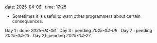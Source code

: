 date: 2025-04-06  
time: 17:25  

- Sometimes it is useful to warn other programmers about certain consequences.

Day 1 : done *2025-04-06*  
Day 3 : pending *2025-04-09*  
Day 7 : pending *2025-04-13*  
Day 21: pending *2025-04-27*